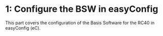 # 1: Configure the BSW in easyConfig

This part covers the configuration of the Basis Software for the RC40 in easyConfig (eC).